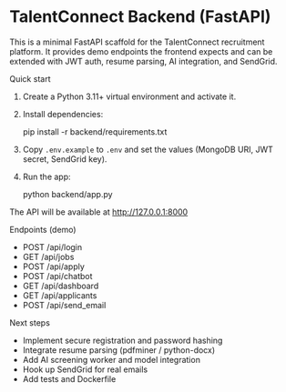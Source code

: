 # TalentConnect Backend (FastAPI)

This is a minimal FastAPI scaffold for the TalentConnect recruitment platform. It provides demo endpoints the frontend expects and can be extended with JWT auth, resume parsing, AI integration, and SendGrid.

Quick start

1. Create a Python 3.11+ virtual environment and activate it.
2. Install dependencies:

   pip install -r backend/requirements.txt

3. Copy `.env.example` to `.env` and set the values (MongoDB URI, JWT secret, SendGrid key).

4. Run the app:

   python backend/app.py

The API will be available at http://127.0.0.1:8000

Endpoints (demo)

- POST /api/login
- GET /api/jobs
- POST /api/apply
- POST /api/chatbot
- GET /api/dashboard
- GET /api/applicants
- POST /api/send_email

Next steps

- Implement secure registration and password hashing
- Integrate resume parsing (pdfminer / python-docx)
- Add AI screening worker and model integration
- Hook up SendGrid for real emails
- Add tests and Dockerfile
